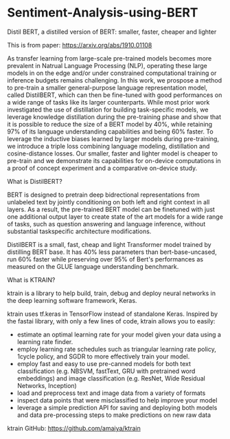 # Sentiment-Analysis-using-BERT

Distil BERT, a distilled version of BERT: smaller, faster, cheaper and lighter

This is from paper: https://arxiv.org/abs/1910.01108

As transfer learning from large-scale pre-trained models becomes more prevalent in Natrual Language Processing (NLP), operating these large models in on the edge and/or under constrained computational training or inference budgets remains challenging. In this work, we prospose a method to pre-train a smaller general-purpose language representation model, called DistilBERT, which can then be fine-tuned with good performances on a wide range of tasks like its larger counterparts. While most prior work investigated the use of distillation for building task-specific models, we leverage knowledge distillation during the pre-training phase and show that it is possible to reduce the size of a BERT model by 40%, while retaining 97% of its language understanding capabilities and being 60% faster. To leverage the inductive biases learned by larger models during pre-training, we introduce a triple loss combining language modeling, distillation and cosine-distance losses. Our smaller, faster and lighter model is cheaper to pre-train and we demonstrate its capabilities for on-device computations in a proof of concept experiment and a comparative on-device study.

What is DistilBERT?

BERT is designed to pretrain deep bidrectional representations from unlabeled text by jointly conditioning on both left and right context in all layers. As a result, the pre-trained BERT model can be finetuned with just one additional output layer to create state of the art models for a wide range of tasks, such as question answering and language inference, without substantial taskspecific architecture modifications.

DistilBERT is a small, fast, cheap and light Transformer model trained by distilling BERT base. It has 40% less parameters than bert-base-uncased, run 60% faster while preserving over 95% of Bert's performances as measured on the GLUE language understanding benchmark.

What is KTRAIN?

ktrain is a library to help build, train, debug and deploy neural networks in the deep learning software framework, Keras.

ktrain uses tf.keras in TensorFlow instead of standalone Keras. Inspired by the fastai library, with only a few lines of code, ktrain allows you to easily:
* estimate an optimal learning rate for your model given your data using a learning rate finder.
* employ learning rate schedules such as triangular learning rate policy, 1cycle policy, and SGDR to more effectively train your model.
* employ fast and easy to use pre-canned models for both text classification (e.g. NBSVM, fastText, GRU with pretrained word embeddings) and image classification (e.g. ResNet, Wide Residual Networks, Inception)
* load and preprocess text and image data from a variety of formats
* inspect data points that were misclassified to help improve your model
* leverage a simple prediction API for saving and deploying both models and data pre-processing steps to make predictions on new raw data

ktrain GitHub: https://github.com/amaiya/ktrain


